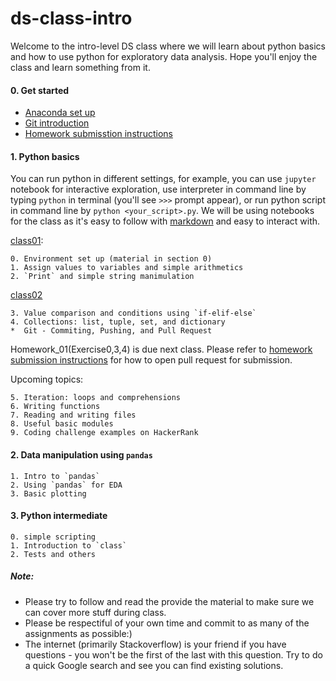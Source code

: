 # ds-class-intro

Welcome to the intro-level DS class where we will learn about python basics and how to use python for exploratory data analysis. Hope you'll enjoy the class and learn something from it.

#### 0. Get started
- [Anaconda set up](https://github.com/emma-oc/ds-class-intro/blob/master/class01/Anaconda_setup.md) 
- [Git introduction](https://github.com/emma-oc/ds-class-intro/blob/master/class01/git_setup.md)
- [Homework submisstion instructions]()

#### 1. Python basics
You can run python in different settings, for example, you can use `jupyter` notebook for interactive exploration, use interpreter in command line by typing `python` in terminal (you'll see `>>>` prompt appear), or run python script in command line by `python <your_script>.py`. We will be using notebooks for the class as it's easy to follow with [markdown](https://guides.github.com/features/mastering-markdown/) and easy to interact with.

[class01](https://github.com/emma-oc/ds-class-intro/tree/class01/class01):

	0. Environment set up (material in section 0)
	1. Assign values to variables and simple arithmetics
	2. `Print` and simple string manimulation
[class02](https://github.com/emma-oc/ds-class-intro/tree/class02/class02)

	3. Value comparison and conditions using `if-elif-else`
	4. Collections: list, tuple, set, and dictionary
	*  Git - Commiting, Pushing, and Pull Request


Homework_01(Exercise0,3,4) is due next class. Please refer to [homework submission instructions](https://github.com/emma-oc/ds-class-intro/blob/class02/class01/git_setup.md#instructions-for-homework-1-submission) for how to open pull request for submission.



Upcoming topics:

	5. Iteration: loops and comprehensions
	6. Writing functions
	7. Reading and writing files
	8. Useful basic modules
	9. Coding challenge examples on HackerRank

#### 2. Data manipulation using `pandas`

	1. Intro to `pandas` 
	2. Using `pandas` for EDA
	3. Basic plotting

#### 3. Python intermediate

	0. simple scripting
	1. Introduction to `class`
	2. Tests and others

##### Note:
* Please try to follow and read the provide the material to make sure we can cover more stuff during class.
* Please be respectiful of your own time and commit to as many of the assignments as possible:) 
* The internet (primarily Stackoverflow) is your friend if you have questions - you won't be the first of the last with this question. Try to do a quick Google search and see you can find existing solutions.

